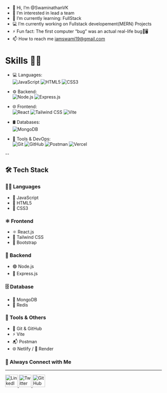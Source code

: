 - 👋 Hi, I’m @SwaminathanVK
- 👀 I’m interested in lead a team
- 🌱 I’m currently learning: FullStack
- 💻 I’m currently working on Fullstack developement(MERN) Projects
- ⚡ Fun fact: The first computer “bug” was an actual real-life bug🤔🖥
- 📫 How to reach me iamswami19@gmail.com

# Skills 🤹🏻 

- 💻 Languages:  
  ![JavaScript](https://img.shields.io/badge/-JavaScript-yellow?logo=javascript&logoColor=black)
  ![HTML5](https://img.shields.io/badge/-HTML5-orange?logo=html5&logoColor=white)
  ![CSS3](https://img.shields.io/badge/-CSS3-blue?logo=css3&logoColor=white)

- ⚙️ Backend:  
  ![Node.js](https://img.shields.io/badge/-Node.js-green?logo=node.js&logoColor=white)
  ![Express.js](https://img.shields.io/badge/-Express.js-black?logo=express&logoColor=white)

- 🌐 Frontend:  
  ![React](https://img.shields.io/badge/-React-20232A?logo=react)
  ![Tailwind CSS](https://img.shields.io/badge/-TailwindCSS-38bdf8?logo=tailwind-css&logoColor=white)
  ![Vite](https://img.shields.io/badge/-Vite-646cff?logo=vite&logoColor=white)

- 🛢 Databases:  
  ![MongoDB](https://img.shields.io/badge/-MongoDB-47A248?logo=mongodb&logoColor=white)

- 🔐 Tools & DevOps:  
  ![Git](https://img.shields.io/badge/-Git-F05032?logo=git&logoColor=white)
  ![GitHub](https://img.shields.io/badge/-GitHub-181717?logo=github&logoColor=white)
  ![Postman](https://img.shields.io/badge/-Postman-FF6C37?logo=postman&logoColor=white)
  ![Vercel](https://img.shields.io/badge/-Vercel-black?logo=vercel&logoColor=white)

</div>
--

## 🛠️ Tech Stack

### 👨‍💻 Languages
- 💛 JavaScript
- 🧱 HTML5
- 🎨 CSS3

### ⚛️ Frontend
- ⚛️ React.js
- 💨 Tailwind CSS
- 🎀 Bootstrap

### 🧠 Backend
- 🟢 Node.js
- 🚂 Express.js

### 🗄️ Database
- 🍃 MongoDB
- 🔴 Redis

### 🔧 Tools & Others
- 🐙 Git & GitHub
- ⚡ Vite
- 📬 Postman
- 🌐 Netlify / 🔄 Render


### 🤝 Always Connect with Me

<hr/>

<p align="left">
  <a href="https://www.linkedin.com/in/swaminathan-vk/" target="_blank">
    <img src="https://cdn.jsdelivr.net/gh/devicons/devicon/icons/linkedin/linkedin-original.svg" alt="LinkedIn" width="40" height="40"/>
  </a>
  <a href="https://twitter.com/" target="_blank">
    <img src="https://cdn.jsdelivr.net/gh/devicons/devicon/icons/twitter/twitter-original.svg" alt="Twitter" width="40" height="40"/>
  </a>
  <a href="https://github.com/SwaminathanVK" target="_blank">
    <img src="https://cdn.jsdelivr.net/gh/devicons/devicon/icons/github/github-original.svg" alt="GitHub" width="40" height="40"/>
  </a>
</p>
    

<!---
SwaminathanVK/SwaminathanVK is a ✨ special ✨ repository because its `README.md` (this file) appears on your GitHub profile.
You can click the Preview link to take a look at your changes.
--->


